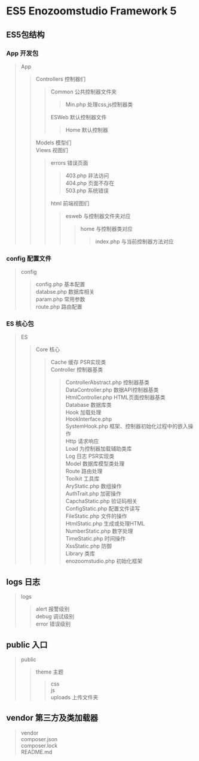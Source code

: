# ES5 Enozoomstudio Framework 5

## ES5包结构

### App 开发包

> App 
>> Controllers 控制器们  
>>> Common 公共控制器文件夹  
>>>> Min.php 处理css,js控制器类  
>>>  
>>> ESWeb 默认控制器文件  
>>>> Home 默认控制器  
>> 
>> Models 模型们  
>> Views 视图们  
>>> errors 错误页面  
>>>> 403.php 非法访问  
>>>> 404.php 页面不存在  
>>>> 503.php 系统错误  
>>>  
>>> html 前端视图们  
>>>> esweb 与控制器文件夹对应  
>>>>> home 与控制器类对应  
>>>>>> index.php 与当前控制器方法对应  

### config 配置文件

> config  
>> config.php 基本配置  
>> databse.php 数据库相关  
>> param.php 常用参数  
>> route.php 路由配置  

### ES 核心包

> ES  
>> Core 核心  
>>> Cache 缓存 PSR实现类  
>>> Controller 控制器基类  
>>>> ControllerAbstract.php 控制器基类  
>>>> DataController.php 数据API控制器基类  
>>>> HtmlController.php HTML页面控制器基类  
>>> Database 数据库类  
>>> Hook 加载处理  
>>>> HookInterface.php  
>>>> SystemHook.php 框架、控制器初始化过程中的嵌入操作  
>>> Http 请求响应  
>>> Load 为控制器加载辅助类库  
>>> Log 日志 PSR实现类  
>>> Model 数据库模型类处理  
>>> Route 路由处理  
>>> Toolkit 工具库   
>>>> AryStatic.php 数组操作  
>>>> AuthTrait.php 加密操作  
>>>> CapchaStatic.php 验证码相关  
>>>> ConfigStatic.php 配置文件读写  
>>>> FileStatic.php 文件的操作  
>>>> HtmlStatic.php 生成或处理HTML  
>>>> NumberStatic.php 数字处理  
>>>> TimeStatic.php 时间操作  
>>>> XssStatic.php 防御  
>>>> Library 类库  
>>>> enozoomstudio.php 初始化框架  

## logs 日志

> logs  
>> alert 报警级别  
>> debug 调试级别  
>> error 错误级别  

## public 入口

> public
>> theme 主题  
>>> css  
>>> js  
>>> uploads 上传文件夹

## vendor 第三方及类加载器

> vendor  
> composer.json  
> composer.lock  
> README.md  
